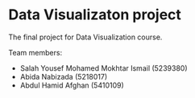 # Data Visualizaton project

The final project for Data Visualization course.

Team members:

- Salah Yousef Mohamed Mokhtar Ismail (5239380)
- Abida Nabizada (5218017)
- Abdul Hamid Afghan (5410109)
